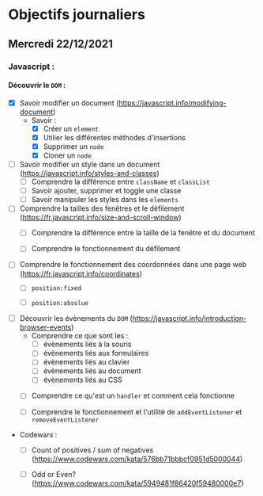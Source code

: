 # Objectifs journaliers

## Mercredi 22/12/2021


### Javascript :

#### Découvrir le `DOM` :

* [X] Savoir modifier un document (https://javascript.info/modifying-document)
  * Savoir :
    * [X] Créer un `element`
    * [X] Utilier les différentes méthodes d'insertions
    * [X] Supprimer un `node`
    * [X] Cloner un `node`

* [ ] Savoir modifier un style dans un document (https://javascript.info/styles-and-classes)
  * [ ] Comprendre la différence entre `className` et `classList`
  * [ ] Savoir ajouter, supprimer et toggle une classe
  * [ ] Savoir manipuler les styles dans les `elements`

* [ ] Comprendre la tailles des fenêtres et le défilement (https://fr.javascript.info/size-and-scroll-window)
  * [ ] Comprendre la différence entre la taille de la fenêtre et du document
  * [ ] Comprendre le fonctionnement du défilement


* [ ] Comprendre le fonctionnement des coordonnées dans une page web (https://fr.javascript.info/coordinates)
  * [ ] `position:fixed`
  * [ ] `position:absolue`


* [ ] Découvrir les évènements du `DOM` (https://javascript.info/introduction-browser-events)
  * Comprendre ce que sont les : 
    * [ ] évènements liés à la souris
    * [ ] évènements liés aux formulaires
    * [ ] évènements liés au clavier
    * [ ] évènements liés au document
    * [ ] évènements liés au CSS
  * [ ] Comprendre ce qu'est un `handler` et comment cela fonctionne
  * [ ] Comprendre le fonctionnement et l'utilité de `addEventListener` et `removeEventListener`


* Codewars :
  * [ ] Count of positives / sum of negatives (https://www.codewars.com/kata/576bb71bbbcf0951d5000044)
  * [ ] Odd or Even? (https://www.codewars.com/kata/5949481f86420f59480000e7)


